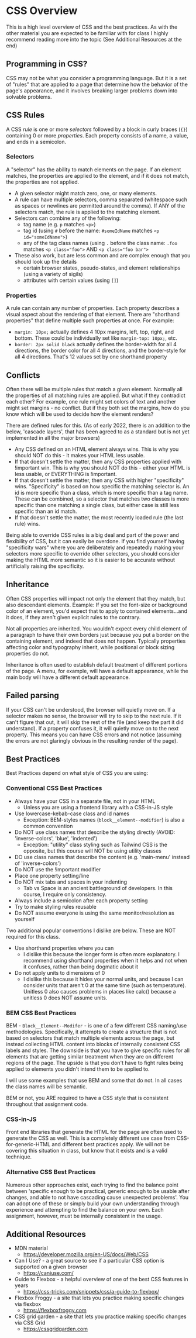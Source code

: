 # CSS Overview

This is a high level overview of CSS and the best practices.  As with the other material you are expected to be familiar with for class I highly recommend reading more into the topic (See Additional Resources at the end)

## Programming in CSS?

CSS may not be what you consider a programming language. But it is a set of "rules" that are applied to a page that determine how the behavior of the page's appearance, and it involves breaking larger problems down into solvable problems.

## CSS Rules

A CSS _rule_ is one or more _selectors_ followed by a block in curly braces (`{}`) containing 0 or more _properties_.  Each property consists of a name, a value, and ends in a semicolon.

### Selectors

A "selector" has the ability to match elements on the page.  If an element matches, the properties are applied to the element, and if it does not match, the properties are not applied.

* A given selector might match zero, one, or many elements.
* A rule can have multiple selectors, comma separated (whitespace such as spaces or newlines are permitted around the comma).  If ANY of the selectors match, the rule is applied to the matching element. 
* Selectors can combine any of the following:
  * tag name (e.g. `p` matches `<p>`)
  * tag id (using `#` before the name: `#someIdName` matches `<p id="someIdName">`)
  * any of the tag class names (using `.` before the class name: `.foo` matches `<p class="foo">` AND `<p class="foo bar">`
* These also work, but are less common and are complex enough that you should look up the details
  * certain browser states, pseudo-states, and element relationships (using a variety of sigils)
  * attributes with certain values (using `[]`)

### Properties

A rule can contain any number of properties.  Each property describes a visual aspect about the rendering of that element.  There are "shorthand properties" that define multiple such properties at once.  For example:
* `margin: 10px;` actually defines 4 10px margins, left, top, right, and bottom.  These could be individually set like `margin-top: 10px;`, etc.
* `border: 2px solid black` actually defines the border-width for all 4 directions, the border color for all 4 directions, and the border-style for all 4 directions.  That's 12 values set by one shorthand property

## Conflicts

Often there will be multiple rules that match a given element.  Normally all the properties of all matching rules are applied.  But what if they contradict each other?  For example, one rule might set colors of text and another might set margins - no conflict.  But if they both set the margins, how do you know which will be used to decide how the element renders?

There are defined rules for this. (As of early 2022, there is an addition to the below, 'cascade layers', that has been agreed to as a standard but is not yet implemented in all the major browsers)

* Any CSS defined on an HTML element always wins.  This is why you should NOT do this - it makes your HTML less usable.
* If that doesn't settle the matter, then any CSS properties applied with !important win.  This is why you should NOT do this - either your HTML is less usable, or EVERYTHING is !important.
* If that doesn't settle the matter, then any CSS with higher "specificity" wins.  "Specificity" is based on how specific the matching selector is.  An id is more specific than a class, which is more specific than a tag name.  These can be combined, so a selector that matches two classes is more specific than one matching a single class, but either case is still less specific than an id match.
* If that doesn't settle the matter, the most recently loaded rule (the last rule) wins.

Being able to override CSS rules is a big deal and part of the power and flexibility of CSS, but it can easily be overdone.  If you find yourself having "specificity wars" where you are deliberately and repeatedly making your selectors more specific to override other selectors, you should consider making the HTML more semantic so it is easier to be accurate without artificially raising the specificity.

## Inheritance

Often CSS properties will impact not only the element that they match, but also descendant elements.  Example: If you set the font-size or background color of an element, you'd expect that to apply to contained elements...and it does, if they aren't given explicit rules to the contrary.

Not all properties are inherited.  You wouldn't expect every child element of a paragraph to have their own borders just because you put a border on the containing element, and indeed that does not happen.  Typically properties affecting color and typography inherit, while positional or block sizing properties do not.

Inheritance is often used to establish default treatment of different portions of the page.  A menu, for example, will have a default appearance, while the main body will have a different default appearance.  

## Failed parsing

If your CSS can't be understood, the browser will quietly move on.  If a selector makes no sense, the browser will try to skip to the next rule.  If it can't figure that out, it will skip the rest of the file (and keep the part it did understand).  If a property confuses it, it will quietly move on to the next property.  This means you can have CSS errors and not notice (assuming the errors are not glaringly obvious in the resulting render of the page).

## Best Practices

Best Practices depend on what style of CSS you are using:

### Conventional CSS Best Practices

* Always have your CSS in a separate file, not in your HTML
  * Unless you are using a frontend library with a CSS-in-JS style
* Use lowercase-kebab-case class and id names
  * Exception: BEM-styles names (`block__element--modifier`) is also a common convention
* Do NOT use class names that describe the styling directly (AVOID: 'inverse-colors', 'blue', 'indented')
  * Exception: "utility" class styling such as Tailwind CSS is the opposite, but this course will NOT be using utility classes
* DO use class names that describe the content (e.g. 'main-menu' instead of 'inverse-colors')
* Do NOT use the !important modifier
* Place one property setting/line
* Do NOT mix tabs and spaces in your indenting
  * Tab vs Space is an ancient battleground of developers. In this course, I require only consistency.
* Always include a semicolon after each property setting
* Try to make styling rules reusable 
* Do NOT assume everyone is using the same monitor/resolution as yourself

Two additional popular conventions I dislike are below.  These are NOT required for this class.
* Use shorthand properties where you can
  * I dislike this because the longer form is often more explanatory.  I recommend using shorthand properties when it helps and not when it confuses, rather than being dogmatic about it
* Do not apply units to dimensions of 0
  * I dislike this because it hides your normal units, and because I can consider units that aren't 0 at the same time (such as temperature).  Unitless 0 also causes problems in places like calc() because a unitless 0 does NOT assume units.

### BEM CSS Best Practices

BEM - `Block__Element--Modifer` - is one of a few different CSS naming/use methodologies.  Specifically, it attempts to create a structure that is not based on selectors that match multiple elements across the page, but instead collecting HTML content into blocks of internally consistent CSS labels and styles.  The downside is that you have to give specific rules for all elements that are getting similar treatment when they are on different regions of the page.  The upside is that you don't have to fight rules being applied to elements you didn't intend them to be applied to.

I will use some examples that use BEM and some that do not.  In all cases the class names will be semantic.

BEM or not, you ARE required to have a CSS style that is consistent throughout that assignment code.

### CSS-in-JS

Front end libraries that generate the HTML for the page are often used to generate the CSS as well.  This is a completely different use case from CSS-for-generic-HTML and different best practices apply.  We will not be covering this situation in class, but know that it exists and is a valid technique.

### Alternative CSS Best Practices

Numerous other approaches exist, each trying to find the balance point between 'specific enough to be practical, generic enough to be usable after changes, and able to not have cascading cause unexpected problems'.  You can adopt one of these or simply build your own understanding through experience and attempting to find the balance on your own.  Each assignment, however, must be internally consistent in the usage.

## Additional Resources

* MDN material
  * https://developer.mozilla.org/en-US/docs/Web/CSS
* Can I Use?  - a great source to see if a particular CSS option is supported on a given browser
  * https://caniuse.com/
* Guide to Flexbox - a helpful overview of one of the best CSS features in years
  * https://css-tricks.com/snippets/css/a-guide-to-flexbox/
* Flexbox Froggy - a site that lets you practice making specific changes via flexbox
  * https://flexboxfroggy.com
* CSS grid garden - a site that lets you practice making specific changes via CSS Grid
  * https://cssgridgarden.com
